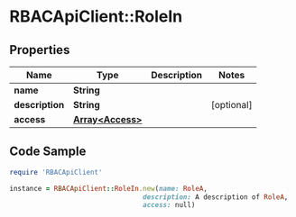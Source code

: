 # RBACApiClient::RoleIn

## Properties

Name | Type | Description | Notes
------------ | ------------- | ------------- | -------------
**name** | **String** |  | 
**description** | **String** |  | [optional] 
**access** | [**Array&lt;Access&gt;**](Access.md) |  | 

## Code Sample

```ruby
require 'RBACApiClient'

instance = RBACApiClient::RoleIn.new(name: RoleA,
                                 description: A description of RoleA,
                                 access: null)
```


